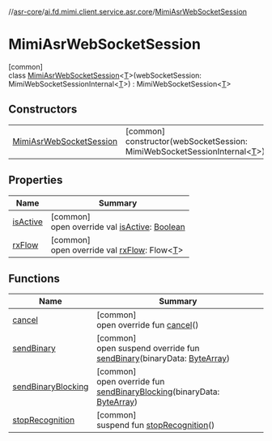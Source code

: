 //[asr-core](../../../index.md)/[ai.fd.mimi.client.service.asr.core](../index.md)/[MimiAsrWebSocketSession](index.md)

# MimiAsrWebSocketSession

[common]\
class [MimiAsrWebSocketSession](index.md)&lt;[T](index.md)&gt;(webSocketSession: MimiWebSocketSessionInternal&lt;[T](index.md)&gt;) : MimiWebSocketSession&lt;[T](index.md)&gt;

## Constructors

| | |
|---|---|
| [MimiAsrWebSocketSession](-mimi-asr-web-socket-session.md) | [common]<br>constructor(webSocketSession: MimiWebSocketSessionInternal&lt;[T](index.md)&gt;) |

## Properties

| Name | Summary |
|---|---|
| [isActive](is-active.md) | [common]<br>open override val [isActive](is-active.md): [Boolean](https://kotlinlang.org/api/core/kotlin-stdlib/kotlin/-boolean/index.html) |
| [rxFlow](index.md#827443351%2FProperties%2F115902251) | [common]<br>open override val [rxFlow](index.md#827443351%2FProperties%2F115902251): Flow&lt;[T](index.md)&gt; |

## Functions

| Name | Summary |
|---|---|
| [cancel](index.md#-1815357071%2FFunctions%2F115902251) | [common]<br>open override fun [cancel](index.md#-1815357071%2FFunctions%2F115902251)() |
| [sendBinary](index.md#-71701954%2FFunctions%2F115902251) | [common]<br>open suspend override fun [sendBinary](index.md#-71701954%2FFunctions%2F115902251)(binaryData: [ByteArray](https://kotlinlang.org/api/core/kotlin-stdlib/kotlin/-byte-array/index.html)) |
| [sendBinaryBlocking](index.md#-1691580279%2FFunctions%2F115902251) | [common]<br>open override fun [sendBinaryBlocking](index.md#-1691580279%2FFunctions%2F115902251)(binaryData: [ByteArray](https://kotlinlang.org/api/core/kotlin-stdlib/kotlin/-byte-array/index.html)) |
| [stopRecognition](stop-recognition.md) | [common]<br>suspend fun [stopRecognition](stop-recognition.md)() |
